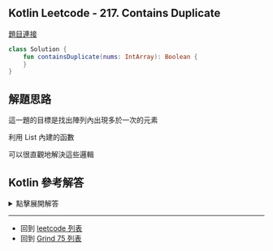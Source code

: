 ## Kotlin Leetcode - 217. Contains Duplicate

[題目連接](https://leetcode.com/problems/contains-duplicate/)

```kotlin
class Solution {
    fun containsDuplicate(nums: IntArray): Boolean {
    }
}
``````

## 解題思路

這一題的目標是找出陣列內出現多於一次的元素

利用 List 內建的函數

可以很直觀地解決這些邏輯

## Kotlin 參考解答

<details>
  <summary markdown='span'>點擊展開解答</summary>

先用 `toList()` 將陣列轉換成 List

然後使用 List 內建的函數處理

```kotlin
class Solution {
    fun containsDuplicate(nums: IntArray): Boolean {
        return nums
            .toList()
            .groupingBy { it }
            .eachCount()
            .any { it.value > 1 }
    }
}
```

</details>

------

- 回到 [leetcode 列表](index.md)
- 回到 [Grind 75 列表](grind75.md)
